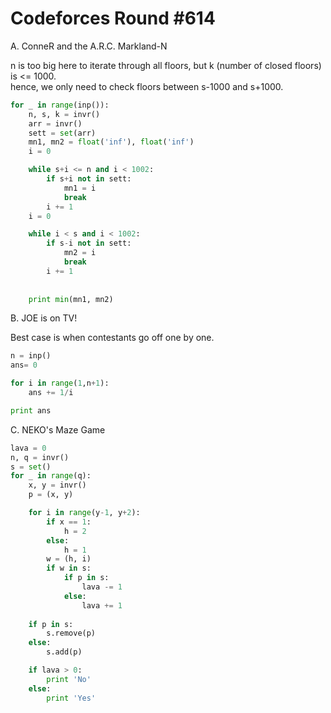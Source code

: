 # Codeforces Round \#614

A. ConneR and the A.R.C. Markland-N

n is too big here to iterate through all floors, but k \(number of closed floors\) is &lt;= 1000.  
hence, we only need to check floors between s-1000 and s+1000. 

```python
for _ in range(inp()):
    n, s, k = invr()
    arr = invr()
    sett = set(arr)
    mn1, mn2 = float('inf'), float('inf')
    i = 0

    while s+i <= n and i < 1002:
        if s+i not in sett:
            mn1 = i
            break
        i += 1
    i = 0

    while i < s and i < 1002:
        if s-i not in sett:
            mn2 = i
            break
        i += 1
    
    
    print min(mn1, mn2) 
```

B. JOE is on TV!

Best case is when contestants go off one by one.

```python
n = inp()
ans= 0

for i in range(1,n+1):
    ans += 1/i

print ans
```

C. NEKO's Maze Game

```python
lava = 0
n, q = invr()
s = set()
for _ in range(q):
    x, y = invr()
    p = (x, y)

    for i in range(y-1, y+2):
        if x == 1:
            h = 2
        else:
            h = 1
        w = (h, i)
        if w in s:
            if p in s:
                lava -= 1
            else:
                lava += 1
            
    if p in s:
        s.remove(p)
    else:
        s.add(p)

    if lava > 0:
        print 'No'
    else:
        print 'Yes'
```

